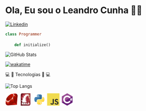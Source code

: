 # Ola, Eu sou o Leandro Cunha 🖖🖖

[![Linkedin](https://img.shields.io/badge/LinkedIn-0077B5?style=for-the-badge&logo=linkedin&logoColor=white)](https://www.linkedin.com/in/leandrocunha2812/)

```ruby 
class Programmer 

	def initialize() 
```

![GitHub Stats](https://github-readme-stats.vercel.app/api?username=lecunha23&theme=transparent&bg_color=000&border_color=30A3DC&show_icons=true&icon_color=30A3DC&title_color=E94D5F&text_color=FFF) 

[![wakatime](https://wakatime.com/badge/user/018d517d-51c2-45ac-8089-f4896b99beff.svg)](https://wakatime.com/@018d517d-51c2-45ac-8089-f4896b99beff)


:computer: :rocket: Tecnologias :rocket: :computer:

![Top Langs](https://github-readme-stats-git-masterrstaa-rickstaa.vercel.app/api/top-langs/?username=lecunha23&layout=compact&bg_color=000&border_color=30A3DC&title_color=E94D5F&text_color=FFF)



<a href="https://stackshare.io/ruby" target="_blank"><img src="https://github.com/devicons/devicon/raw/master/icons/ruby/ruby-original.svg" alt="ruby" width="40" height="40" /></a>
<a href="https://stackshare.io/rails" target="_blank"><img src="https://github.com/devicons/devicon/raw/master/icons/rails/rails-original-wordmark.svg" alt="rails" width="40" height="40" /></a>
<a href="https://stackshare.io/python" target="_blank"><img src="https://github.com/devicons/devicon/raw/master/icons/python/python-original.svg" alt="python" width="40" height="40" /></a>
<a href="https://stackshare.io/javascript" target="_blank"><img src="https://github.com/devicons/devicon/raw/master/icons/javascript/javascript-original.svg" alt="javascript" width="40" height="40" /></a>
<a href="https://stackshare.io/c-sharp" target="_blank"><img src="https://github.com/devicons/devicon/blob/master/icons/csharp/csharp-original.svg" alt="docker" width="40" height="40" /></a>

